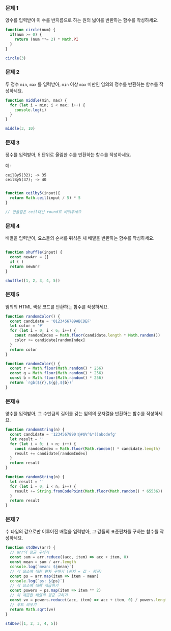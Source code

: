 ### 문제 1

양수를 입력받아 이 수를 반지름으로 하는 원의 넓이를 반환하는 함수를 작성하세요.

```js
function circle(num) {
  if(num >= 0) {
    return (num **= 2) * Math.PI
  }
}

circle(3)
```

### 문제 2

두 정수 `min`, `max` 를 입력받아, `min` 이상 `max` 미만인 임의의 정수를 반환하는 함수를 작성하세요.

```js
function middle(min, max) {
  for (let i = min; i < max; i++) {
    console.log(i)
  }
}

middle(3, 10)
```

### 문제 3

정수를 입력받아, 5 단위로 올림한 수를 반환하는 함수를 작성하세요.

예:
```
ceilBy5(32); -> 35
ceilBy5(37); -> 40
```

```js

function ceilby5(input){
  return Math.ceil(input / 5) * 5  
}

// 반올림은 ceil대신 round로 바꿔주세요
```

### 문제 4

배열을 입력받아, 요소들의 순서를 뒤섞은 새 배열을 반환하는 함수를 작성하세요.

```js

function shuffle(input) {
  const newArr = []
  if ( )
  return newArr
}

shuffle([1, 2, 3, 4, 5])

```


### 문제 5

임의의 HTML 색상 코드를 반환하는 함수를 작성하세요.

```js
function randomColor() {
  const candidate = '0123456789ABCDEF'
  let color = '#'
  for (let i = 0; i < 6; i++) {
    const randomIndex = Math.floor(candidate.length * Math.random())
    color += candidate[randomIndex]
  }
  return color
}
```

```js
function randomColor() {
  const r = Math.floor(Math.random() * 256)
  const g = Math.floor(Math.random() * 256)
  const b = Math.floor(Math.random() * 256)
  return `rgb(${r},${g},${b})`
}
```

### 문제 6

양수를 입력받아, 그 수만큼의 길이를 갖는 임의의 문자열을 반환하는 함수를 작성하세요.

```js
function randomString(n) {
  const candidate = '1234567890!@#$%^&*()abcdefg'
  let result = ''
  for (let i = 0; i < n; i++) {
    const randomIndex = Math.floor(Math.random() * candidate.length)
    result += candidate[randomIndex]
  }
  return result
}
```

```js
function randomString(n) {
  let result = ''
  for (let i = 0; i < n; i++) {
    result += String.fromCodePoint(Math.floor(Math.random() * 65536))
  }
  return result
}
```
### 문제 7

수 타입의 값으로만 이루어진 배열을 입력받아, 그 값들의 표준편차를 구하는 함수를 작성하세요.

```js
function stdDev(arr) {
  // arr의 평균 구하기
  const sum = arr.reduce((acc, item) => acc + item, 0)
  const mean = sum / arr.length
  console.log(`mean: ${mean}`)
  // 각 요소에 대한 편차 구하기 (편차 = 값 - 평균)
  const ps = arr.map(item => item - mean)
  console.log(`ps: ${ps}`)
  // 각 요소에 대해 제곱하기
  const powers = ps.map(item => item ** 2)
  // 위 제곱한 배열의 평균 구하기
  const vv = powers.reduce((acc, item) => acc + item, 0) / powers.length
  // 루트 씌우기
  return Math.sqrt(vv)
}

stdDev([1, 2, 3, 4, 5])

```